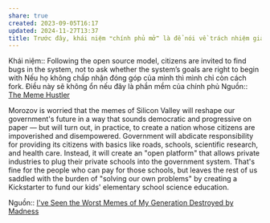 ```yaml
---
share: true
created: 2023-09-05T16:17
updated: 2024-11-27T13:37
title: Trước đây, khái niệm ❝chính phủ mở❞ là để nói về trách nhiệm giải trình minh bạch của chính phủ. Sau khi O'Reilly sử dụng nó như một dạng kết hợp giữa chính phủ và mã nguồn mở, ý niệm này đã bị lu mờ
---
```

Khái niệm:: 
Following the open source model, citizens are invited to find bugs in the system, not to ask whether the system’s goals are right to begin with
Nếu họ không chấp nhận đóng góp của mình thì mình chỉ còn cách fork. Điều này sẽ không ổn nếu đây là phần mềm của chính phủ
Nguồn:: [The Meme Hustler](https://thebaffler.com/salvos/the-meme-hustler)

Morozov is worried that the memes of Silicon Valley will reshape our government's future in a way that sounds democratic and progressive on paper — but will turn out, in practice, to create a nation whose citizens are impoverished and disempowered. Government will abdicate responsibility for providing its citizens with basics like roads, schools, scientific research, and health care. Instead, it will create an "open platform" that allows private industries to plug their private schools into the government system. That's fine for the people who can pay for those schools, but leaves the rest of us saddled with the burden of "solving our own problems" by creating a Kickstarter to fund our kids' elementary school science education.

Nguồn:: [I've Seen the Worst Memes of My Generation Destroyed by Madness](https://gizmodo.com/ive-seen-the-worst-memes-of-my-generation-destroyed-by-464948581)
